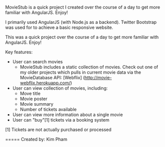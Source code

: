 MovieStub is a quick project I created over the course of a day to get more familiar with AngularJS. Enjoy!

I primarily used AngularJS (with Node.js as a backend). Twitter Bootstrap was used for to achieve a basic responsive website.


This was a quick project over the course of a day to get more familiar with AngularJS. Enjoy!

Key features:
* User can search movies
  * MovieStub includes a static collection of movies. Check out one of my older projects which pulls in current movie data via the MovieDatabase API: [Webflix] (http://movie-webflix.herokuapp.com/)
* User can view collection of movies, including:
  * Move title
  * Movie poster
  * Movie summary
  * Number of tickets available
* User can view more information about a single movie
* User can "buy"[1] tickets via a booking system 

[1] Tickets are not actually purchased or processed

=====
Created by:
Kim Pham
